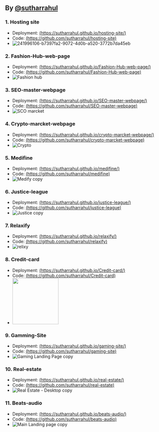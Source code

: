 ## By [@sutharrahul](https://github.com/sutharrahul)


### 1. Hosting site
  - Deployment: [(https://sutharrahul.github.io/hosting-site/)](https://sutharrahul.github.io/hosting-site/)
  - Code: [(https://github.com/sutharrahul/hosting-site)](https://github.com/sutharrahul/hosting-site)
  - ![241996106-b7397fa2-9072-4d0b-a520-3772b7da45eb](https://github.com/sutharrahul/projects/assets/117563756/1d8bfb06-1068-420e-9de1-99a7964afb59)


### 2. Fashion-Hub-web-page
  - Deployment: [(https://sutharrahul.github.io/Fashion-Hub-web-page/)](https://sutharrahul.github.io/Fashion-Hub-web-page/)
  - Code: [(https://github.com/sutharrahul/Fashion-Hub-web-page)](https://github.com/sutharrahul/Fashion-Hub-web-page)
  - ![Fashion hub](https://github.com/sutharrahul/projects/assets/117563756/51c02bd6-71da-42e9-91bc-6e19b9179eab)

### 3. SEO-master-webpage
  - Deployment: [(https://sutharrahul.github.io/SEO-master-webpage/)](https://sutharrahul.github.io/SEO-master-webpage/)
  - Code: [(https://github.com/sutharrahul/SEO-master-webpage)](https://github.com/sutharrahul/SEO-master-webpage)
  - ![SCO marcket](https://github.com/sutharrahul/projects/assets/117563756/e8608cc0-aa0f-4e8e-a889-5c7873f62d81)
  
### 4. Crypto-marcket-webpage 
- Deployment: [(https://sutharrahul.github.io/crypto-marcket-webpage/)](https://sutharrahul.github.io/crypto-marcket-webpage/)
- Code: [(https://github.com/sutharrahul/crypto-marcket-webpage)](https://github.com/sutharrahul/crypto-marcket-webpage)
- ![Crypto](https://github.com/sutharrahul/projects/assets/117563756/298b4be7-4ed4-46b5-ba1f-7738a15aa294)

### 5. Medifine 
- Deployment: [(https://sutharrahul.github.io/medifine/)](https://sutharrahul.github.io/medifine/)
- Code: [(https://github.com/sutharrahul/medifine)](https://github.com/sutharrahul/medifine)
- ![Medify copy](https://github.com/sutharrahul/projects/assets/117563756/fea6304c-5fc5-42a2-bdc5-36e8e9ca3ec5)


### 6. Justice-league
- Deployment: [(https://sutharrahul.github.io/justice-league/)](https://sutharrahul.github.io/justice-league/)
- Code: [(https://github.com/sutharrahul/justice-league)](https://github.com/sutharrahul/justice-league)
- ![Justice copy](https://github.com/sutharrahul/projects/assets/117563756/8dc60f2e-aca2-4034-9103-ea6a1ca7a3d3)

### 7. Relaxify 
- Deployment: [(https://sutharrahul.github.io/relaxify/)](https://sutharrahul.github.io/relaxify/)
- Code: [(https://github.com/sutharrahul/relaxify)](https://github.com/sutharrahul/relaxify)
- ![relixy](https://github.com/sutharrahul/projects/assets/117563756/837dcf55-9d22-464f-b155-7d5b19eb7ba3)


### 8. Credit-card
- Deployment: [(https://sutharrahul.github.io/Credit-card/)](https://sutharrahul.github.io/Credit-card/)
- Code: [(https://github.com/sutharrahul/Credit-card)](https://github.com/sutharrahul/Credit-card)
- <img src="https://github.com/sutharrahul/projects/assets/117563756/d548ebc0-ff0f-4bbd-a623-8733df5cea47" height="150"/>

### 9. Gamming-Site
- Deployment: [(https://sutharrahul.github.io/gaming-site/)](https://sutharrahul.github.io/gaming-site/)
- Code: [(https://github.com/sutharrahul/gaming-site)](https://github.com/sutharrahul/gaming-site)
- ![Gaming Landing Page copy](https://github.com/sutharrahul/projects/assets/117563756/e45ffea0-8f1e-4b3e-a5b8-cc21e02c7ea8)

### 10. Real-estate
- Deployment: [(https://sutharrahul.github.io/real-estate/)](https://sutharrahul.github.io/real-estate/)
- Code: [(https://github.com/sutharrahul/real-estate)](https://github.com/sutharrahul/real-estate)
- ![Real Estate - Desktop copy](https://github.com/sutharrahul/projects/assets/117563756/4f65f336-c6a9-4229-812a-7278d320a270)

### 11. Beats-audio
- Deployment: [(https://sutharrahul.github.io/beats-audio/)](https://sutharrahul.github.io/beats-audio/)
- Code: [(https://github.com/sutharrahul/beats-audio)](https://github.com/sutharrahul/beats-audio)
- ![Main Landing page copy](https://github.com/sutharrahul/projects/assets/117563756/9df1771b-b063-45f1-acd5-0a2ed3fd9cdb)

